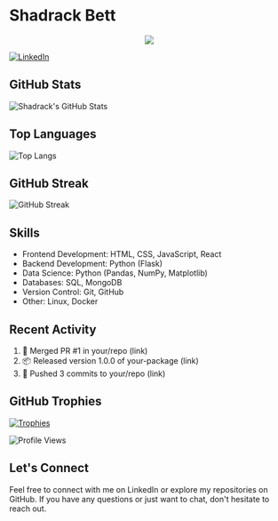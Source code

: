 <!-- Your Name -->
# Shadrack Bett
<p align="center">
  <img src="https://readme-typing-svg.demolab.com/?lines=Passionate%20Coder%20for%20Over%201%20Year%20;%20Improving%20Code%20Functionality;%20Embracing%20Unpredictability!&font=Fira%20Code&center=true&width=700&height=45&color=800080&vCenter=true&pause=1000&size=25" />
</p>

<!-- LinkedIn Badge -->
[![LinkedIn](https://img.shields.io/badge/LinkedIn-Connect-blue?style=for-the-badge&logo=linkedin&labelColor=blue)](https://www.linkedin.com/in/shadrack-kipkorir-a8072728b/)

<!-- GitHub Stats -->
## GitHub Stats
![Shadrack's GitHub Stats](https://github-readme-stats.vercel.app/api?username=shaddybett&show_icons=true&count_private=true&theme=dark)

<!-- Top Languages -->
## Top Languages
![Top Langs](https://github-readme-stats.vercel.app/api/top-langs/?username=shaddybett&layout=compact&theme=dark)

<!-- GitHub Streak -->
## GitHub Streak
![GitHub Streak](https://github-readme-streak-stats.herokuapp.com/?user=shaddybett&theme=dark)

<!-- Skills -->
## Skills
- Frontend Development: HTML, CSS, JavaScript, React
- Backend Development: Python (Flask)
- Data Science: Python (Pandas, NumPy, Matplotlib)
- Databases: SQL, MongoDB
- Version Control: Git, GitHub
- Other: Linux, Docker

<!-- Recent Activity -->
## Recent Activity
<!--START_SECTION:activity-->
1. 🎉 Merged PR #1 in your/repo (link)
2. 📦 Released version 1.0.0 of your-package (link)
3. 🚀 Pushed 3 commits to your/repo (link)
<!--END_SECTION:activity-->

<!-- GitHub Trophies -->
## GitHub Trophies
[![Trophies](https://github-profile-trophy.vercel.app/?username=shaddybett&theme=nord&column=7)](https://github.com/ryo-ma/github-profile-trophy)

<!-- Profile Views Counter -->
![Profile Views](https://komarev.com/ghpvc/?username=shaddybett)

<!-- Footer -->
## Let's Connect
Feel free to connect with me on LinkedIn or explore my repositories on GitHub. If you have any questions or just want to chat, don't hesitate to reach out.
